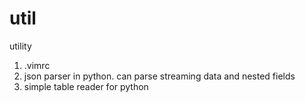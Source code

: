 util
====

utility

1) .vimrc
2) json parser in python. can parse streaming data and nested fields
3) simple table reader for python
